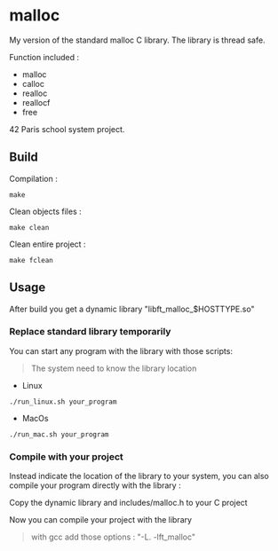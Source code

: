 # malloc

My version of the standard malloc C library.
The library is thread safe.

Function included :
- malloc
- calloc
- realloc
- reallocf
- free

42 Paris school system project.

## Build

Compilation :
```
make
```

Clean objects files :
```
make clean
```

Clean entire project :
```
make fclean
```

## Usage

After build you get a dynamic library "libft_malloc_$HOSTTYPE.so"

### Replace standard library temporarily

You can start any program with the library with those scripts:
> The system need to know the library location

- Linux
```
./run_linux.sh your_program
```
- MacOs
```
./run_mac.sh your_program
```

### Compile with your project

Instead indicate the location of the library to your system, you can also compile your program directly with the library :

Copy the dynamic library and includes/malloc.h to your C project

Now you can compile your project with the library

>with gcc add those options : "-L. -lft_malloc"
